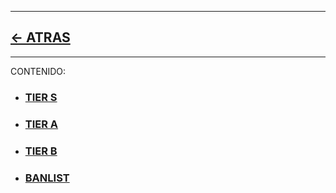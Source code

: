 
---

## [<- ATRAS](../README.md)

---


CONTENIDO:

- ### [TIER S](00_tier_S/README.md)
- ### [TIER A](10_tier_A/README.md)
- ### [TIER B](20_tier_B/README.md)
- ### [BANLIST](30_banlist/README.md)


